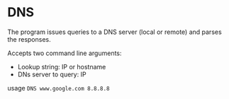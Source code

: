 # DNS
The program issues queries to a DNS server (local or remote) and parses the responses.

Accepts two command line arguments:

- Lookup string: IP or hostname
- DNs server to query: IP

usage `DNS www.google.com 8.8.8.8`

